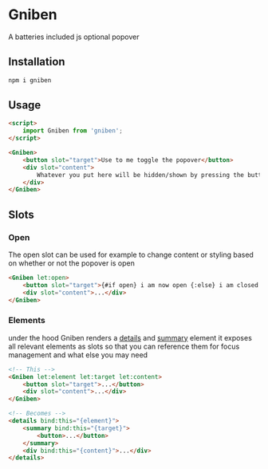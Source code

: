 # Gniben

A batteries included js optional popover

## Installation

```bash
npm i gniben
```

## Usage

```html
<script>
	import Gniben from 'gniben';
</script>

<Gniben>
	<button slot="target">Use to me toggle the popover</button>
	<div slot="content">
		Whatever you put here will be hidden/shown by pressing the button even without js enabled
	</div>
</Gniben>
```

## Slots

### Open

The open slot can be used for example to change content or styling based on whether or not the popover is open

```html
<Gniben let:open>
	<button slot="target">{#if open} i am now open {:else} i am closed {/if}</button>
	<div slot="content">...</div>
</Gniben>
```

### Elements

under the hood Gniben renders a [details](https://developer.mozilla.org/en-US/docs/Web/HTML/Element/details) and [summary](https://developer.mozilla.org/en-US/docs/Web/HTML/Element/summary) element it exposes all relevant elements as slots so that you can reference them for focus management and what else you may need

```html
<!-- This -->
<Gniben let:element let:target let:content>
	<button slot="target">...</button>
	<div slot="content">...</div>
</Gniben>

<!-- Becomes -->
<details bind:this="{element}">
	<summary bind:this="{target}">
		<button>...</button>
	</summary>
	<div bind:this="{content}">...</div>
</details>
```
